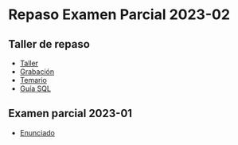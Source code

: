 # Repaso Examen Parcial 2023-02

## Taller de repaso 
- [Taller](https://us.bbcollab.com/guest/882d8e1d90ee44f99590102ad6066daa)
- [Grabación](https://us-lti.bbcollab.com/recording/3d2fd21ad72a4a96b7afbac90efd206e)
- [Temario](https://docs.google.com/document/d/1clRzkleW7MaCW7KLrDzQgpYCn88YhloEcgZjNiCUBm4/edit?usp=sharing)
- [Guía SQL](https://github.com/jmayta1984/database-design/blob/main/Structured%20Query%20language%20(SQL).pdf)
## Examen parcial 2023-01
- [Enunciado](https://drive.google.com/file/d/1eH30fFxXYEeYB2kQ0ZTdlAjUAjIprx0X/view?usp=sharing)
